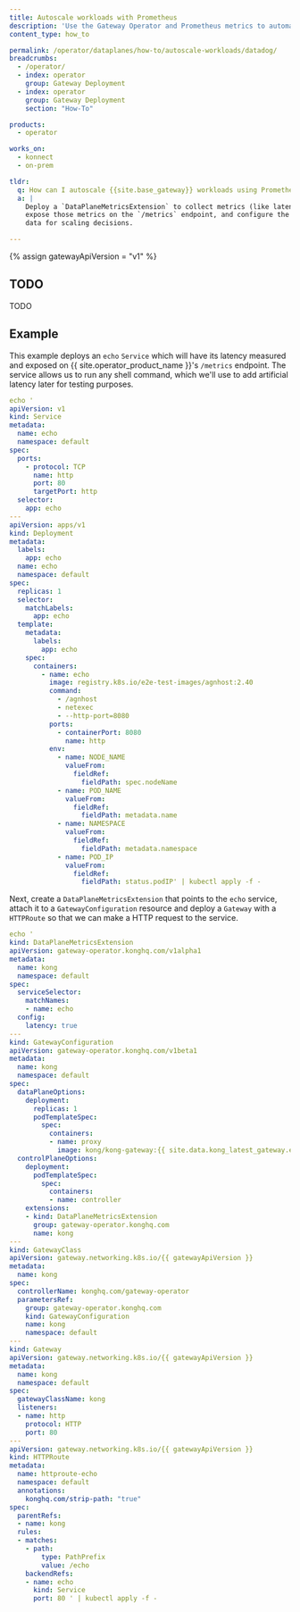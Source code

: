 ```yaml
---
title: Autoscale workloads with Prometheus
description: 'Use the Gateway Operator and Prometheus metrics to automatically scale Kong Gateway Data Plane workloads.'
content_type: how_to

permalink: /operator/dataplanes/how-to/autoscale-workloads/datadog/
breadcrumbs:
  - /operator/
  - index: operator
    group: Gateway Deployment
  - index: operator
    group: Gateway Deployment
    section: "How-To"

products:
  - operator

works_on:
  - konnect
  - on-prem

tldr:
  q: How can I autoscale {{site.base_gateway}} workloads using Prometheus metrics?
  a: |
    Deploy a `DataPlaneMetricsExtension` to collect metrics (like latency) from a target service,
    expose those metrics on the `/metrics` endpoint, and configure the operator to reference this
    data for scaling decisions.

---
```


{% assign gatewayApiVersion = "v1" %}

## TODO

TODO

## Example

This example deploys an `echo` `Service` which will have its latency measured and exposed on {{ site.operator_product_name }}'s `/metrics` endpoint. The service allows us to run any shell command, which we'll use to add artificial latency later for testing purposes.

```yaml
echo '
apiVersion: v1
kind: Service
metadata:
  name: echo
  namespace: default
spec:
  ports:
    - protocol: TCP
      name: http
      port: 80
      targetPort: http
  selector:
    app: echo
---
apiVersion: apps/v1
kind: Deployment
metadata:
  labels:
    app: echo
  name: echo
  namespace: default
spec:
  replicas: 1
  selector:
    matchLabels:
      app: echo
  template:
    metadata:
      labels:
        app: echo
    spec:
      containers:
        - name: echo
          image: registry.k8s.io/e2e-test-images/agnhost:2.40
          command:
            - /agnhost
            - netexec
            - --http-port=8080
          ports:
            - containerPort: 8080
              name: http
          env:
            - name: NODE_NAME
              valueFrom:
                fieldRef:
                  fieldPath: spec.nodeName
            - name: POD_NAME
              valueFrom:
                fieldRef:
                  fieldPath: metadata.name
            - name: NAMESPACE
              valueFrom:
                fieldRef:
                  fieldPath: metadata.namespace
            - name: POD_IP
              valueFrom:
                fieldRef:
                  fieldPath: status.podIP' | kubectl apply -f -
```

Next, create a `DataPlaneMetricsExtension` that points to the `echo` service, attach it to a `GatewayConfiguration` resource and deploy a `Gateway` with a `HTTPRoute` so that we can make a HTTP request to the service.

```yaml
echo '
kind: DataPlaneMetricsExtension
apiVersion: gateway-operator.konghq.com/v1alpha1
metadata:
  name: kong
  namespace: default
spec:
  serviceSelector:
    matchNames:
    - name: echo
  config:
    latency: true
---
kind: GatewayConfiguration
apiVersion: gateway-operator.konghq.com/v1beta1
metadata:
  name: kong
  namespace: default
spec:
  dataPlaneOptions:
    deployment:
      replicas: 1
      podTemplateSpec:
        spec:
          containers:
          - name: proxy
            image: kong/kong-gateway:{{ site.data.kong_latest_gateway.ee-version }}
  controlPlaneOptions:
    deployment:
      podTemplateSpec:
        spec:
          containers:
          - name: controller
    extensions:
    - kind: DataPlaneMetricsExtension
      group: gateway-operator.konghq.com
      name: kong
---
kind: GatewayClass
apiVersion: gateway.networking.k8s.io/{{ gatewayApiVersion }}
metadata:
  name: kong
spec:
  controllerName: konghq.com/gateway-operator
  parametersRef:
    group: gateway-operator.konghq.com
    kind: GatewayConfiguration
    name: kong
    namespace: default
---
kind: Gateway
apiVersion: gateway.networking.k8s.io/{{ gatewayApiVersion }}
metadata:
  name: kong
  namespace: default
spec:
  gatewayClassName: kong
  listeners:
  - name: http
    protocol: HTTP
    port: 80
---
apiVersion: gateway.networking.k8s.io/{{ gatewayApiVersion }}
kind: HTTPRoute
metadata:
  name: httproute-echo
  namespace: default
  annotations:
    konghq.com/strip-path: "true"
spec:
  parentRefs:
  - name: kong
  rules:
  - matches:
    - path:
        type: PathPrefix
        value: /echo
    backendRefs:
    - name: echo
      kind: Service
      port: 80 ' | kubectl apply -f -
```